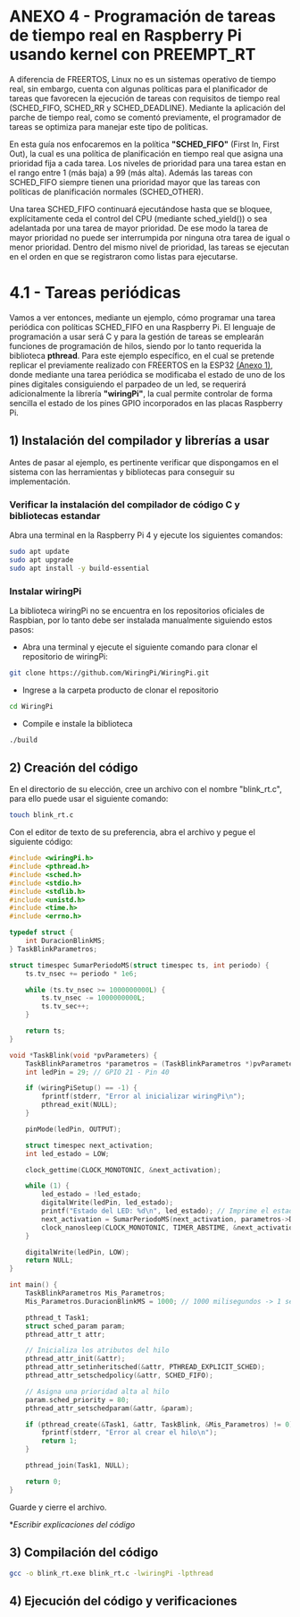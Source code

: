 # ANEXO 4 -  Programación de tareas de tiempo real en Raspberry Pi usando kernel con PREEMPT_RT

A diferencia de FREERTOS, Linux no es un sistemas operativo de tiempo real, sin embargo, cuenta con algunas políticas para el planificador de tareas que favorecen la ejecución de tareas con requisitos de tiempo real (SCHED_FIFO, SCHED_RR y SCHED_DEADLINE). Mediante la aplicación del parche de tiempo real, como se comentó previamente, el programador de tareas se optimiza para manejar este tipo de políticas.

En esta guía nos enfocaremos en la política **"SCHED_FIFO"** (First In, First Out), la cual es una política de planificación en tiempo real que asigna una prioridad fija a cada tarea. Los niveles de prioridad para una tarea estan en el rango entre 1 (más baja) a 99 (más alta). Además las tareas con SCHED_FIFO siempre tienen una prioridad mayor que las tareas con políticas de planificación normales (SCHED_OTHER). 

Una tarea SCHED_FIFO continuará ejecutándose hasta que se bloquee, explícitamente ceda el control del CPU (mediante sched_yield()) o sea adelantada por una tarea de mayor prioridad. De ese modo la tarea de mayor prioridad no puede ser interrumpida por ninguna otra tarea de igual o menor prioridad. Dentro del mismo nivel de prioridad, las tareas se ejecutan en el orden en que se registraron como listas para ejecutarse.

# 4.1 - Tareas periódicas

Vamos a ver entonces, mediante un ejemplo, cómo programar una tarea periódica con políticas SCHED_FIFO en una Raspberry Pi. El lenguaje de programación a usar será C y para la gestión de tareas se emplearán funciones de programación de hilos, siendo por lo tanto requerida la biblioteca **pthread**. Para este ejemplo específico, en el cual se pretende replicar el  previamente realizado con FREERTOS en la ESP32 [(Anexo 1)](Anexo_1.md), donde mediante una tarea periódica se modificaba el estado de uno de los pines digitales consiguiendo el parpadeo de un led, se requerirá adicionalmente la librería **"wiringPi"**, la cual permite controlar de forma sencilla el estado de los pines GPIO incorporados en las placas Raspberry Pi.

## 1) Instalación del compilador y librerías a usar

Antes de pasar al ejemplo, es pertinente verificar que dispongamos en el sistema con las herramientas y bibliotecas para conseguir su implementación. 

### Verificar la instalación del compilador de código C y bibliotecas estandar
Abra una terminal en la Raspberry Pi 4 y ejecute los siguientes comandos:

```bash
sudo apt update
sudo apt upgrade
sudo apt install -y build-essential
```
### Instalar wiringPi
La biblioteca wiringPi no se encuentra en los repositorios oficiales de Raspbian, por lo tanto debe ser instalada manualmente siguiendo estos pasos:

- Abra una terminal y ejecute el siguiente comando para clonar el repositorio de wiringPi:
```bash
git clone https://github.com/WiringPi/WiringPi.git
```

- Ingrese a la carpeta producto de clonar el repositorio
```bash
cd WiringPi
```

- Compile e instale la biblioteca
```bash
./build
```

## 2) Creación del código

En el directorio de su elección, cree un archivo con el nombre "blink_rt.c", para ello puede usar el siguiente comando:

```bash
touch blink_rt.c
```

Con el editor de texto de su preferencia, abra el archivo y pegue el siguiente código:


```c
#include <wiringPi.h>
#include <pthread.h>
#include <sched.h>
#include <stdio.h>
#include <stdlib.h>
#include <unistd.h>
#include <time.h>
#include <errno.h>

typedef struct {
    int DuracionBlinkMS;
} TaskBlinkParametros;

struct timespec SumarPeriodoMS(struct timespec ts, int periodo) {
    ts.tv_nsec += periodo * 1e6;

    while (ts.tv_nsec >= 1000000000L) {
        ts.tv_nsec -= 1000000000L;
        ts.tv_sec++;
    }

    return ts;
}

void *TaskBlink(void *pvParameters) {
    TaskBlinkParametros *parametros = (TaskBlinkParametros *)pvParameters;
    int ledPin = 29; // GPIO 21 - Pin 40

    if (wiringPiSetup() == -1) {
        fprintf(stderr, "Error al inicializar wiringPi\n");
        pthread_exit(NULL);
    }

    pinMode(ledPin, OUTPUT);

    struct timespec next_activation;
    int led_estado = LOW;

    clock_gettime(CLOCK_MONOTONIC, &next_activation);

    while (1) {
        led_estado = !led_estado;
        digitalWrite(ledPin, led_estado);
        printf("Estado del LED: %d\n", led_estado); // Imprime el estado del LED
        next_activation = SumarPeriodoMS(next_activation, parametros->DuracionBlinkMS);
        clock_nanosleep(CLOCK_MONOTONIC, TIMER_ABSTIME, &next_activation, NULL);
    }

    digitalWrite(ledPin, LOW);
    return NULL;
}

int main() {
    TaskBlinkParametros Mis_Parametros;
    Mis_Parametros.DuracionBlinkMS = 1000; // 1000 milisegundos -> 1 segundo

    pthread_t Task1;
    struct sched_param param;
    pthread_attr_t attr;

    // Inicializa los atributos del hilo
    pthread_attr_init(&attr);
    pthread_attr_setinheritsched(&attr, PTHREAD_EXPLICIT_SCHED);
    pthread_attr_setschedpolicy(&attr, SCHED_FIFO);

    // Asigna una prioridad alta al hilo
    param.sched_priority = 80;
    pthread_attr_setschedparam(&attr, &param);

    if (pthread_create(&Task1, &attr, TaskBlink, &Mis_Parametros) != 0) {
        fprintf(stderr, "Error al crear el hilo\n");
        return 1;
    }

    pthread_join(Task1, NULL);

    return 0;
}
```

Guarde y cierre el archivo.

**Escribir explicaciones del código*

## 3) Compilación del código

```bash
gcc -o blink_rt.exe blink_rt.c -lwiringPi -lpthread
```

## 4) Ejecución del código y verificaciones
